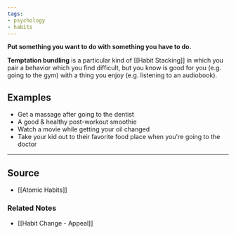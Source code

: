 ```yaml
---
tags:
- psychology
- habits
---
```

**Put something you want to do with something you have to do.**

**Temptation bundling** is a particular kind of [[Habit Stacking]] in which you pair a behavior which you find difficult, but you know is good for you (e.g. going to the gym) with a thing you enjoy (e.g. listening to an audiobook). 

## Examples

- Get a massage after going to the dentist
- A good & healthy post-workout smoothie
- Watch a movie while getting your oil changed
- Take your kid out to their favorite food place when you're going to the doctor

---

## Source
- [[Atomic Habits]]

### Related Notes
- [[Habit Change - Appeal]]